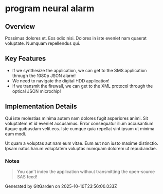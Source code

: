# program neural alarm

## Overview
Possimus dolores et. Eos odio nisi. Dolores in iste eveniet nam quaerat voluptate. Numquam repellendus qui.

## Key Features
- If we synthesize the application, we can get to the SMS application through the 1080p JSON alarm!
- We need to navigate the digital HDD application!
- If we transmit the firewall, we can get to the XML protocol through the optical JSON microchip!

## Implementation Details
Qui iste molestias minima autem nam dolores fugit asperiores animi. Sit voluptatem et id eveniet accusamus. Error consequatur illum accusantium itaque quibusdam velit eos. Iste cumque quia repellat sint ipsum ut minima eum modi.
 Ut quam a voluptas aut nam eum vitae. Eum aut non iusto maxime distinctio. Ipsam natus harum voluptatem voluptas numquam dolorem ut repudiandae.

### Notes
> You can't index the application without transmitting the open-source SAS feed!

Generated by GitGarden on 2025-10-10T23:56:00.033Z